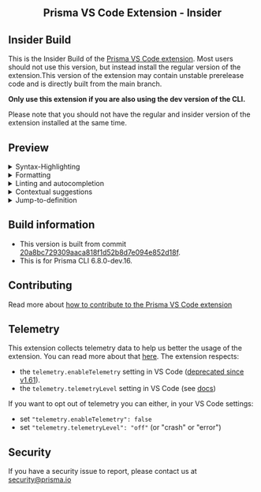 <h2 align="center">Prisma VS Code Extension - Insider</h2>

## Insider Build

This is the Insider Build of the [Prisma VS Code extension](https://marketplace.visualstudio.com/items?itemName=Prisma.prisma). Most users should not use this version, but instead install
the regular version of the extension.This version of the extension may contain unstable prerelease code and is directly built from the main branch.

**Only use this extension if you are also using the dev version of the CLI.**

Please note that you should not have the regular and insider version of the extension installed at the same time.

## Preview

<details>
  <summary>Syntax-Highlighting</summary>

Syntax highlighting eases visual comprehension of the Prisma schema.
![Preview Schema](https://user-images.githubusercontent.com/1328733/147264843-fc32c2aa-7490-4e49-9478-abc16cbd0682.png)

</details>
<details>
  <summary>Formatting</summary>

Formatting ensures consistent indentation of your models for better readability.
![Formatting](https://user-images.githubusercontent.com/1328733/147264852-849cb539-9bdc-4916-9d0f-483536061f7c.gif)

</details>
<details>
  <summary>Linting and autocompletion</summary>

Linting shows inline errors in the schema, and autocompletion assists in defining the correct type.
![Linting and autocompletion](https://user-images.githubusercontent.com/1328733/147265321-2e1956ec-9f57-4ff3-9493-8163a727308d.gif)

</details>
<details>
  <summary>Contextual suggestions</summary>

Contextual suggestions assist in defining field types, models, and relations while formatting automatically defines back relations.
![Contextual suggestions](https://user-images.githubusercontent.com/1328733/147265323-4eb397b4-acda-4c78-9f27-1230d7ea4603.gif)

</details>
<details>
  <summary>Jump-to-definition</summary>

Easily navigate definitions, i.e. models in the Prisma schema.

![Jump-to-definition](https://user-images.githubusercontent.com/1328733/147265315-838cd63c-e0c6-485c-aec9-1b1707291719.gif)

</details>

## Build information

- This version is built from commit [20a8bc729309aaca818f1d52b8d7e094e852d18f](https://github.com/prisma/language-tools/commit/20a8bc729309aaca818f1d52b8d7e094e852d18f).
- This is for Prisma CLI 6.8.0-dev.16.

## Contributing

Read more about [how to contribute to the Prisma VS Code extension](https://github.com/prisma/language-tools/blob/HEAD/packages/vscode/CONTRIBUTING.md)

## Telemetry

This extension collects telemetry data to help us better the usage of the extension. You can read more about that [here](https://www.prisma.io/docs/reference/more/telemetry).
The extension respects:

- the `telemetry.enableTelemetry` setting in VS Code ([deprecated since v1.61](https://code.visualstudio.com/updates/v1_61#_telemetry-settings)).
- the `telemetry.telemetryLevel` setting in VS Code (see [docs](https://code.visualstudio.com/docs/getstarted/telemetry))

If you want to opt out of telemetry you can either, in your VS Code settings:

- set `"telemetry.enableTelemetry": false`
- set `"telemetry.telemetryLevel": "off"` (or "crash" or "error")

## Security

If you have a security issue to report, please contact us at [security@prisma.io](mailto:security@prisma.io?subject=[GitHub]%20Prisma%202%20Security%20Report%20VSCode)
